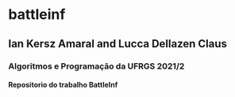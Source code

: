 # battleinf

## Ian Kersz Amaral and Lucca Dellazen Claus

### Algoritmos e Programação da UFRGS 2021/2

#### Repositorio do trabalho BattleInf
